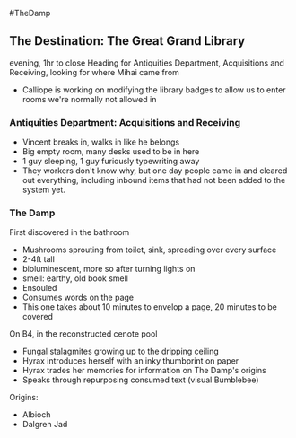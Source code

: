 #TheDamp 
## The Destination: The Great Grand Library 
evening, 1hr to close
Heading for Antiquities Department, Acquisitions and Receiving, looking for where Mihai came from
* Calliope is working on modifying the library badges to allow us to enter rooms we're normally not allowed in

### Antiquities Department: Acquisitions and Receiving
* Vincent breaks in, walks in like he belongs
* Big empty room, many desks used to be in here
* 1 guy sleeping, 1 guy furiously typewriting away
* They workers don't know why, but one day people came in and cleared out everything, including inbound items that had not been added to the system yet.

### The Damp
First discovered in the bathroom
* Mushrooms sprouting from toilet, sink, spreading over every surface
* 2-4ft tall
* bioluminescent, more so after turning lights on
* smell: earthy, old book smell
* Ensouled
* Consumes words on the page
* This one takes about 10 minutes to envelop a page, 20 minutes to be covered

On B4, in the reconstructed cenote pool
* Fungal stalagmites growing up to the dripping ceiling
* Hyrax introduces herself with an inky thumbprint on paper
* Hyrax trades her memories for information on The Damp's origins
* Speaks through repurposing consumed text (visual Bumblebee)

Origins:
* Albioch
* Dalgren Jad